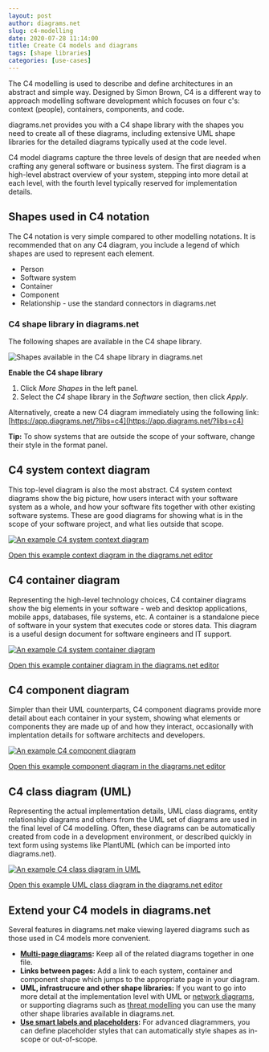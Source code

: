 ```yaml
---
layout: post
author: diagrams.net
slug: c4-modelling
date: 2020-07-28 11:14:00
title: Create C4 models and diagrams
tags: [shape libraries]
categories: [use-cases]
---
```


The C4 modelling is used to describe and define architectures in an abstract and simple way. Designed by Simon Brown, C4 is a different way to approach modelling software development which focuses on four c's: context (people), containers, components, and code.

diagrams.net provides you with a C4 shape library with the shapes you need to create all of these diagrams, including extensive UML shape libraries for the detailed diagrams typically used at the code level.

C4 model diagrams capture the three levels of design that are needed when crafting any general software or business system. The first diagram is a high-level abstract overview of your system, stepping into more detail at each level, with the fourth level typically reserved for implementation details.

## Shapes used in C4 notation

The C4 notation is very simple compared to other modelling notations. It is recommended that on any C4 diagram, you include a legend of which shapes are used to represent each element.

* Person
* Software system
* Container
* Component
* Relationship - use the standard connectors in diagrams.net

### C4 shape library in diagrams.net

The following shapes are available in the C4 shape library.

<img src="/assets/img/blog/c4-shape-library.png" style="width=100%;max-width:600px;height:auto;" alt="Shapes available in the C4 shape library in diagrams.net">

**Enable the C4 shape library**

1. Click _More Shapes_ in the left panel.
2. Select the _C4_ shape library in the _Software_ section, then click _Apply_.

Alternatively, create a new C4 diagram immediately using the following link: [https://app.diagrams.net/?libs=c4](https://app.diagrams.net/?libs=c4)

**Tip:** To show systems that are outside the scope of your software, change their style in the format panel.

## C4 system context diagram

This top-level diagram is also the most abstract. C4 system context diagrams show the big picture, how users interact with your software system as a whole, and how your software fits together with other existing software systems. These are good diagrams for showing what is in the scope of your software project, and what lies outside that scope.

[<img src="/assets/img/blog/c4-context-example.png" style="max-width:100%;height:auto;" alt="An example C4 system context diagram">](https://viewer.diagrams.net/?lightbox=1&highlight=0000ff&edit=_blank&layers=1&nav=1&title=#Uhttps%3A%2F%2Fraw.githubusercontent.com%2Fjgraph%2Fdrawio-diagrams%2Fmaster%2Fblog%2FC4.drawio)

[Open this example context diagram in the diagrams.net editor](https://app.diagrams.net/?lightbox=0&highlight=0000ff&edit=_blank&layers=1&nav=1&title=#Uhttps%3A%2F%2Fraw.githubusercontent.com%2Fjgraph%2Fdrawio-diagrams%2Fmaster%2Fblog%2FC4.drawio)

## C4 container diagram

Representing the high-level technology choices, C4 container diagrams show the big elements in your software - web and desktop applications, mobile apps, databases, file systems, etc. A container is a standalone piece of software in your system  that executes code or stores data. This diagram is a useful design document for software engineers and IT support.

[<img src="/assets/img/blog/c4-container-example.png" style="max-width:100%;height:auto;" alt="An example C4 system container diagram">](https://viewer.diagrams.net/?lightbox=1&highlight=0000ff&edit=_blank&layers=1&page=1&nav=1&title=#Uhttps%3A%2F%2Fraw.githubusercontent.com%2Fjgraph%2Fdrawio-diagrams%2Fmaster%2Fblog%2FC4.drawio)

[Open this example container diagram in the diagrams.net editor](https://app.diagrams.net/?lightbox=0&highlight=0000ff&edit=_blank&layers=1&page=1&nav=1&title=#Uhttps%3A%2F%2Fraw.githubusercontent.com%2Fjgraph%2Fdrawio-diagrams%2Fmaster%2Fblog%2FC4.drawio)

## C4 component diagram

Simpler than their UML counterparts, C4 component diagrams provide more detail about each container in your system, showing what elements or components they are made up of and how they interact, occasionally with implentation details for software architects and developers.

[<img src="/assets/img/blog/c4-component-example.png" style="max-width:100%;height:auto;" alt="An example C4 component diagram">](https://viewer.diagrams.net/?lightbox=1&highlight=0000ff&edit=_blank&layers=1&page=2&nav=1&title=#Uhttps%3A%2F%2Fraw.githubusercontent.com%2Fjgraph%2Fdrawio-diagrams%2Fmaster%2Fblog%2FC4.drawio)

[Open this example component diagram in the diagrams.net editor](https://app.diagrams.net/?lightbox=0&highlight=0000ff&edit=_blank&layers=1&page=2&nav=1&title=#Uhttps%3A%2F%2Fraw.githubusercontent.com%2Fjgraph%2Fdrawio-diagrams%2Fmaster%2Fblog%2FC4.drawio)

## C4 class diagram (UML)

Representing the actual implementation details, UML class diagrams, entity relationship diagrams and others from the UML set of diagrams are used in the final level of C4 modelling. Often, these diagrams can be automatically created from code in a development environment, or described quickly in text form using systems like PlantUML (which can be imported into diagrams.net).

[<img src="/assets/img/blog/c4-class-example.png" style="max-width:100%;height:auto;" alt="An example C4 class diagram in UML">
](https://viewer.diagrams.net/?lightbox=1&highlight=0000ff&edit=_blank&layers=1&page=3&nav=1&title=#Uhttps%3A%2F%2Fraw.githubusercontent.com%2Fjgraph%2Fdrawio-diagrams%2Fmaster%2Fblog%2FC4.drawio)

[Open this example UML class diagram in the diagrams.net editor](https://app.diagrams.net/?lightbox=0&highlight=0000ff&edit=_blank&layers=1&page=3&nav=1&title=#Uhttps%3A%2F%2Fraw.githubusercontent.com%2Fjgraph%2Fdrawio-diagrams%2Fmaster%2Fblog%2FC4.drawio)

## Extend your C4 models in diagrams.net

Several features in diagrams.net make viewing layered diagrams such as those used in C4 models more convenient.

* **[Multi-page diagrams](/blog/multiple-page-diagrams.html):** Keep all of the related diagrams together in one file.
* **Links between pages:** Add a link to each system, container and component shape which jumps to the appropriate page in your diagram.
* **UML, infrastrucure and other shape libraries:** If you want to go into more detail at the implementation level with UML or [network diagrams](/blog/network-diagrams.html), or supporting diagrams such as [threat modelling](/blog/threat-modelling.html) you can use the many other shape libraries available in diagrams.net.
* **[Use smart labels and placeholders](/blog/placeholders.html):** For advanced diagrammers, you can define placeholder styles that can automatically style shapes as in-scope or out-of-scope.
